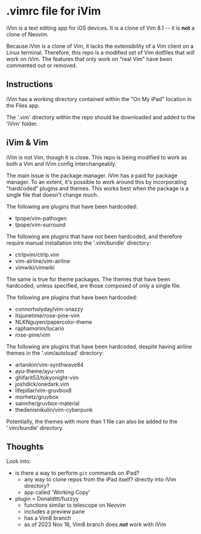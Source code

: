 # .vimrc file for iVim

iVim is a text editing app for iOS devices. It is a clone of Vim 8.1 -- it is **not** a clone of Neovim.

Because iVim is a clone of Vim, it lacks the extensibility of a Vim client on a Linux terminal. Therefore, this repo is a modified set of Vim dotfiles that *will* work on iVim. The features that only work on "real Vim" have been commented out or removed.

## Instructions

iVim has a working directory contained within the "On My iPad" location in the Files app.

The '.vim' directory within the repo should be downloaded and added to the 'iVim' folder.

## iVim & Vim

iVim is not Vim, though it is close. This repo is being modified to work as both a Vim and iVim config interchangeably.

The main issue is the package manager. iVim has a paid for package manager. To an extent, it's possible to work around this by incorporating "hardcoded" plugins and themes. This works best when the package is a single file that doesn't change much.

The following are plugins that have been hardcoded:
- tpope/vim-pathogen
- tpope/vim-surround

The following are plugins that have not been hardcoded, and therefore require manual installation into the '.vim/bundle' directory:
- ctrlpvim/ctrlp.vim
- vim-airline/vim-airline
- vimwiki/vimwiki

The same is true for theme packages. The themes that have been hardcoded, unless specified, are those composed of only a single file.

The following are plugins that have been hardcoded:
- connorholyday/vim-snazzy
- itsjunetime/rose-pine-vim
- NLKNguyen/papercolor-theme
- raphamorim/lucario
- rose-pine/vim

The following are plugins that have been hardcoded, despite having airline themes in the '.vim/autoload' directory:
- artanikin/vim-synthwave84
- ayu-theme/ayu-vim
- ghifarit53/tokyonight-vim
- joshdick/onedark.vim
- lifepillar/vim-gruvbox8
- morhetz/gruvbox
- sainnhe/gruvbox-material
- thedenisnikulin/vim-cyberpunk

Potentially, the themes with more than 1 file can also be added to the '.vim/bundle' directory.

## Thoughts

Look into:
- is there a way to perform `git` commands on iPad?
    - any way to clone repos from the iPad itself? directly into iVim directory?
    - app called 'Working Copy'
- plugin = Donaldttt/fuzzyy
    - functions similar to telescope on Neovim
    - includes a preview pane
    - has a Vim8 branch
    - as of 2023 Nov 16, Vim8 branch does ***not*** work with iVim
